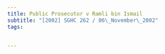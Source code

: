 ```yaml
---
title: Public Prosecutor v Ramli bin Ismail 
subtitle: "[2002] SGHC 262 / 06\_November\_2002"
tags:


---
```


